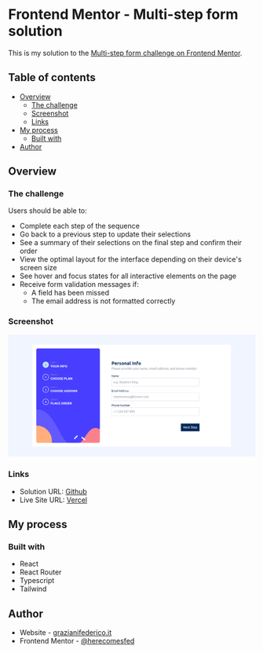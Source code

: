 # Frontend Mentor - Multi-step form solution

This is my solution to the [Multi-step form challenge on Frontend Mentor](https://www.frontendmentor.io/challenges/multistep-form-YVAnSdqQBJ).

## Table of contents

- [Overview](#overview)
  - [The challenge](#the-challenge)
  - [Screenshot](#screenshot)
  - [Links](#links)
- [My process](#my-process)
  - [Built with](#built-with)
- [Author](#author)

## Overview

### The challenge

Users should be able to:

- Complete each step of the sequence
- Go back to a previous step to update their selections
- See a summary of their selections on the final step and confirm their order
- View the optimal layout for the interface depending on their device's screen size
- See hover and focus states for all interactive elements on the page
- Receive form validation messages if:
  - A field has been missed
  - The email address is not formatted correctly

### Screenshot

![](./screenshot.png)

### Links

- Solution URL: [Github](https://github.com/herecomesfed/multistep-subscription)
- Live Site URL: [Vercel](https://multistep-subscription-sooty.vercel.app/)

## My process

### Built with

- React
- React Router
- Typescript
- Tailwind

## Author

- Website - [grazianifederico.it](https://grazianifederico.it)
- Frontend Mentor - [@herecomesfed](https://www.frontendmentor.io/profile/herecomesfed)
